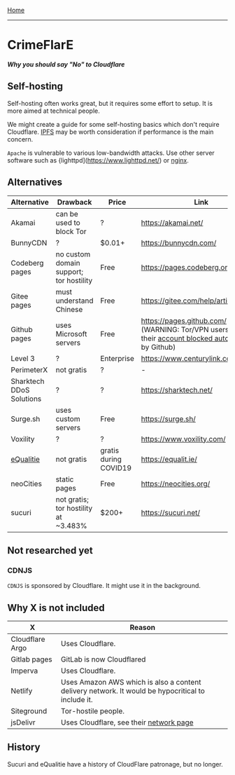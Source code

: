 [Home](../README_short.md)

---

# CrimeFlarE
***Why you should say "No" to Cloudflare***


## Self-hosting
Self-hosting often works great, but it requires some effort to setup.
It is more aimed at technical people.

We might create a guide for some self-hosting basics which don't require Cloudflare.
[IPFS](https://ipfs.io/) may be worth consideration if performance is the main concern.

`Apache` is vulnerable to various low-bandwidth attacks. Use other server software such as {lighttpd](https://www.lighttpd.net/) or [nginx](https://nginx.org/).




## Alternatives
| Alternative       | Drawback                          | Price | Link |
| ----------------- | --------------------------------- | ------ | ---- |
| Akamai | can be used to block Tor | ? | https://akamai.net/ |
| BunnyCDN | ? | $0.01+ | https://bunnycdn.com/ |
| Codeberg pages    | no custom domain support; tor hostility | Free | https://pages.codeberg.org/ |
| Gitee pages | must understand Chinese | Free | https://gitee.com/help/articles/4136 |
| Github pages      | uses Microsoft servers            | Free | https://pages.github.com/ (WARNING: Tor/VPN users will get their [account blocked automatically](https://github.com/crimeflare/cloudflare-tor) by Github) |
| Level 3 | ? | Enterprise | https://www.centurylink.com/ |
| PerimeterX        | not gratis                        | ? | - |
| Sharktech DDoS Solutions | ? | ? | https://sharktech.net/ |
| Surge.sh      | uses custom servers           | Free | https://surge.sh/ |
| Voxility | ? | ? | https://www.voxility.com/ |
| [eQualitie](https://equalit.ie/) | not gratis | gratis during COVID19 | https://equalit.ie/ |
| neoCities | static pages | Free | https://neocities.org/ |
| sucuri | not gratis; tor hostility at ~3.483% | $200+ | https://sucuri.net/|

## Not researched yet
### CDNJS
`CDNJS` is sponsored by Cloudflare. It might use it in the background.

## Why X is not included
| X       | Reason |
| ------- | ------ |
| Cloudflare Argo | Uses Cloudflare. |
| Gitlab pages      | GitLab is now Cloudflared |
| Imperva | Uses Cloudflare. |
| Netlify | Uses Amazon AWS which is also a content delivery network. It would be hypocritical to include it. |
| Siteground | Tor-hostile people. |
| jsDelivr | Uses Cloudflare, see their [network page](https://www.jsdelivr.com/network) |

## History
Sucuri and eQualitie have a history of CloudFlare patronage, but no longer.
